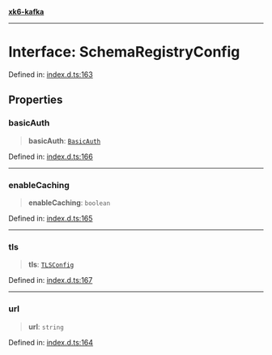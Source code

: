 [**xk6-kafka**](../README.md)

---

# Interface: SchemaRegistryConfig

Defined in: [index.d.ts:163](https://github.com/mostafa/xk6-kafka/blob/main/api-docs/index.d.ts#L163)

## Properties

### basicAuth

> **basicAuth**: [`BasicAuth`](BasicAuth.md)

Defined in: [index.d.ts:166](https://github.com/mostafa/xk6-kafka/blob/main/api-docs/index.d.ts#L166)

---

### enableCaching

> **enableCaching**: `boolean`

Defined in: [index.d.ts:165](https://github.com/mostafa/xk6-kafka/blob/main/api-docs/index.d.ts#L165)

---

### tls

> **tls**: [`TLSConfig`](TLSConfig.md)

Defined in: [index.d.ts:167](https://github.com/mostafa/xk6-kafka/blob/main/api-docs/index.d.ts#L167)

---

### url

> **url**: `string`

Defined in: [index.d.ts:164](https://github.com/mostafa/xk6-kafka/blob/main/api-docs/index.d.ts#L164)
